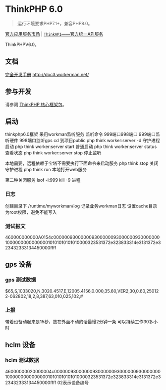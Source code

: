ThinkPHP 6.0
===============

> 运行环境要求PHP7.1+，兼容PHP8.0。

[官方应用服务市场](https://market.topthink.com) | [`ThinkAPI`——官方统一API服务](https://docs.topthink.com/think-api)

ThinkPHPV6.0。

## 文档

[完全开发手册](https://www.kancloud.cn/manual/thinkphp6_0/content)
http://doc3.workerman.net/  

## 参与开发

请参阅 [ThinkPHP 核心框架包](https://github.com/top-think/framework)。


## 启动
thinkphp6.0框架
采用workman监听服务
监听命令 999端口998端口
999端口监听硬件
998端口监听gps
cd 到项目public
php think worker:server -d 守护进程启动
php think worker:server start 普通启动
php think worker:server status 查看状态
php think worker:server stop 停止监听

本地需要，远程依赖于宝塔不需要执行下面命令来启动服务
php think stop 关闭守护进程
php think run  本地打开web服务

第二种关闭服务
lsof -i:999
kill -9 进程


### 日志
创建目录下 /runtime/myworkman/log  记录业务workman日志
设置cache目录为root权限，避免不能写入


### 测试报文
460000000000A0154c000000930000009300000093000000930000000100000000000000010101010101010000323531372e323833314e3131372e323432333134450000ffff

## gps 设备
### gps 测试数据
$65,S,1033020,N,3020.4517,E,12005.4156,0.000,35.60,VER2,30,0.60,250122-062802,18,2,8,387,63,010,025,102,#

### 上报
带着设备动起来是15秒，放在外面不动的话最慢2分钟一条
可以持续工作30多小时

## hclm 设备
### hclm 测试数据
46000000020000004c000000930000009300000093000000930000000100000000000000010101010101010000323531372e323833314e3131372e323432333134450000ffff
02表示设备编号
